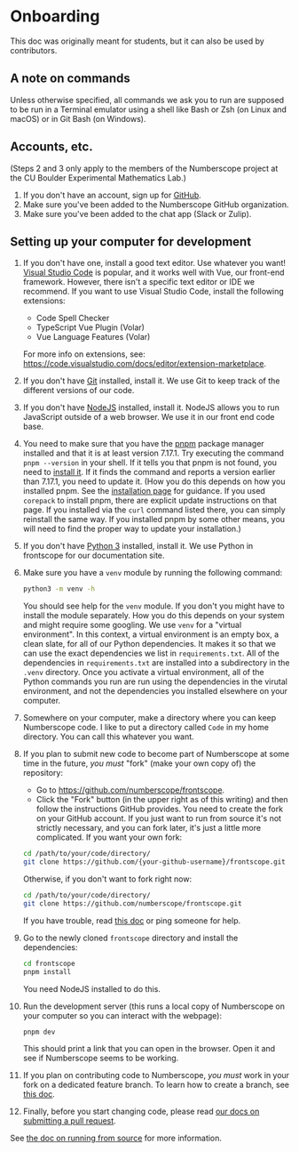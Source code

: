# Onboarding

This doc was originally meant for students, but it can also be used by
contributors.

## A note on commands

Unless otherwise specified, all commands we ask you to run are supposed to be
run in a Terminal emulator using a shell like Bash or Zsh (on Linux and macOS)
or in Git Bash (on Windows).

## Accounts, etc.

(Steps 2 and 3 only apply to the members of the Numberscope project at the CU
Boulder Experimental Mathematics Lab.)

1. If you don't have an account, sign up for [GitHub](https://github.com).
2. Make sure you've been added to the Numberscope GitHub organization.
3. Make sure you've been added to the chat app (Slack or Zulip).

## Setting up your computer for development

1. If you don't have one, install a good text editor. Use whatever you want!
   [Visual Studio Code](https://code.visualstudio.com/) is popular, and it
   works well with Vue, our front-end framework. However, there isn't a
   specific text editor or IDE we recommend. If you want to use Visual Studio
   Code, install the following extensions:

    - Code Spell Checker
    - TypeScript Vue Plugin (Volar)
    - Vue Language Features (Volar)

    For more info on extensions, see:
    https://code.visualstudio.com/docs/editor/extension-marketplace.

2. If you don't have [Git](https://git-scm.com/) installed, install it. We use
   Git to keep track of the different versions of our code.
3. If you don't have [NodeJS](https://nodejs.org/en/) installed, install it.
   NodeJS allows you to run JavaScript outside of a web browser. We use it in
   our front end code base.
4. You need to make sure that you have the [pnpm](https://pnpm.io/) package
   manager installed and that it is at least version 7.17.1. Try executing the
   command `pnpm --version` in your shell. If it tells you that pnpm is not
   found, you need to [install it](https://pnpm.io/installation). If it finds
   the command and reports a version earlier than 7.17.1, you need to update
   it. (How you do this depends on how you installed pnpm. See the
   [installation page](https://pnpm.io/installation) for guidance. If you used
   `corepack` to install pnpm, there are explicit update instructions on that
   page. If you installed via the `curl` command listed there, you can simply
   reinstall the same way. If you installed pnpm by some other means, you will
   need to find the proper way to update your installation.)
5. If you don't have [Python 3](https://www.python.org/) installed, install
   it. We use Python in frontscope for our documentation site.
6. Make sure you have a `venv` module by running the following command:
    ```sh
    python3 -m venv -h
    ```
    You should see help for the `venv` module. If you don't you might have to
    install the module separately. How you do this depends on your system and
    might require some googling. We use `venv` for a "virtual environment". In
    this context, a virtual environment is an empty box, a clean slate, for
    all of our Python dependencies. It makes it so that we can use the exact
    dependencies we list in `requirements.txt`. All of the dependencies in
    `requirements.txt` are installed into a subdirectory in the `.venv`
    directory. Once you activate a virtual environment, all of the Python
    commands you run are run using the dependencies in the virutal
    environment, and not the dependencies you installed elsewhere on your
    computer.
7. Somewhere on your computer, make a directory where you can keep Numberscope
   code. I like to put a directory called `Code` in my home directory. You can
   call this whatever you want.
8. If you plan to submit new code to become part of Numberscope at some time
   in the future, _you must_ "fork" (make your own copy of) the repository:
    - Go to https://github.com/numberscope/frontscope.
    - Click the "Fork" button (in the upper right as of this writing) and then
      follow the instructions GitHub provides. You need to create the fork on
      your GitHub account. If you just want to run from source it's not
      strictly necessary, and you can fork later, it's just a little more
      complicated. If you want your own fork:
    ```sh
    cd /path/to/your/code/directory/
    git clone https://github.com/{your-github-username}/frontscope.git
    ```
    Otherwise, if you don't want to fork right now:
    ```sh
    cd /path/to/your/code/directory/
    git clone https://github.com/numberscope/frontscope.git
    ```
    If you have trouble, read
    [this doc](https://docs.github.com/en/repositories/creating-and-managing-repositories/cloning-a-repository)
    or ping someone for help.
9. Go to the newly cloned `frontscope` directory and install the dependencies:
    ```sh
    cd frontscope
    pnpm install
    ```
    You need NodeJS installed to do this.
10. Run the development server (this runs a local copy of Numberscope on your
    computer so you can interact with the webpage):
    ```sh
    pnpm dev
    ```
    This should print a link that you can open in the browser. Open it and see
    if Numberscope seems to be working.
11. If you plan on contributing code to Numberscope, _you must_ work in your
    fork on a dedicated feature branch. To learn how to create a branch, see
    [this doc](./working-with-git-and-github.md#create-a-branch).
12. Finally, before you start changing code, please read
    [our docs on submitting a pull request](../CONTRIBUTING.md#submit-a-pull-request).

See [the doc on running from source](./running-from-source.md) for more
information.
